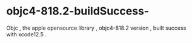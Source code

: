 # objc4-818.2-buildSuccess-
Objc , the apple opensource library , objc4-818.2 version ,  built success with xcode12.5 .
